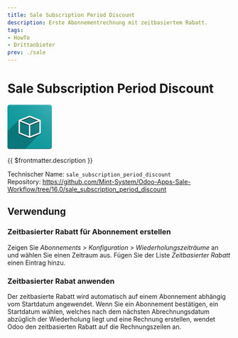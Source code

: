 ```yaml
---
title: Sale Subscription Period Discount
description: Erste Abonnementrechnung mit zeitbasiertem Rabatt.
tags:
- HowTo
- Drittanbieter
prev: ./sale
---
```

# Sale Subscription Period Discount
![icon_oms_box](attachments/icon_oms_box.png)

{{ $frontmatter.description }}

Technischer Name: `sale_subscription_period_discount`\
Repository: <https://github.com/Mint-System/Odoo-Apps-Sale-Workflow/tree/16.0/sale_subscription_period_discount>

## Verwendung

### Zeitbasierter Rabatt für Abonnement erstellen

Zeigen Sie *Abonnements > Konfiguration > Wiederholungszeiträume* an und wählen Sie einen Zeitraum aus. Fügen Sie der Liste *Zeitbasierter Rabatt* einen Eintrag hinzu.

### Zeitbasierter Rabat anwenden

Der zeitbasierte Rabatt wird automatisch auf einem Abonnement abhängig vom Startdatum angewendet. Wenn Sie ein Abonnement bestätigen, ein Startdatum wählen, welches nach dem nächsten Abrechnungsdatum abzüglich der Wiederholung liegt und eine Rechnung erstellen, wendet Odoo den zeitbasierten Rabatt auf die Rechnungszeilen an.